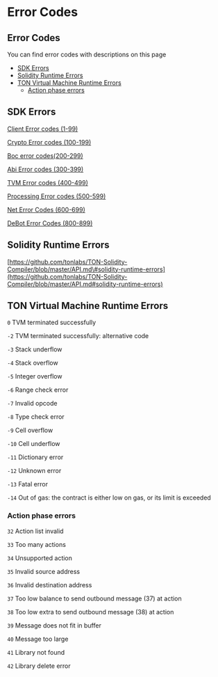 # Error Codes

## Error Codes

You can find error codes with descriptions on this page

* [SDK Errors](error_codes.md#sdk-errors)
* [Solidity Runtime Errors](error_codes.md#solidity-runtime-errors)
* [TON Virtual Machine Runtime Errors](error_codes.md#ton-virtual-machine-runtime-errors)
  * [Action phase errors](error_codes.md#action-phase-errors)

## SDK Errors

[Client Error codes \(1-99\)](mod_client.md#clienterrorcode)

[Crypto Error codes \(100-199\)](mod_crypto.md#CryptoErrorCode)

[Boc error codes\(200-299\)](mod_boc.md#BocErrorCode)

[Abi Error codes \(300-399\)](mod_abi.md#AbiErrorCode)

[TVM Error codes \(400-499\)](mod_tvm.md#TvmErrorCode)

[Processing Error codes \(500-599\)](mod_processing.md#ProcessingErrorCode)

[Net Error Codes \(600-699\)](mod_net.md#NetErrorCode)

[DeBot Error Codes \(800-899\)](mod_debot.md#DebotErrorCode)

## Solidity Runtime Errors

[https://github.com/tonlabs/TON-Solidity-Compiler/blob/master/API.md\#solidity-runtime-errors](https://github.com/tonlabs/TON-Solidity-Compiler/blob/master/API.md#solidity-runtime-errors)

## TON Virtual Machine Runtime Errors

`0` TVM terminated successfully

`-2` TVM terminated successfully: alternative code

`-3` Stack underflow

`-4` Stack overflow

`-5` Integer overflow

`-6` Range check error

`-7` Invalid opcode

`-8` Type check error

`-9` Cell overflow

`-10` Cell underflow

`-11` Dictionary error

`-12` Unknown error

`-13` Fatal error

`-14` Out of gas: the contract is either low on gas, or its limit is exceeded

### Action phase errors

`32` Action list invalid

`33` Too many actions

`34` Unsupported action

`35` Invalid source address

`36` Invalid destination address

`37` Too low balance to send outbound message \(37\) at action

`38` Too low extra to send outbound message \(38\) at action

`39` Message does not fit in buffer

`40` Message too large

`41` Library not found

`42` Library delete error

